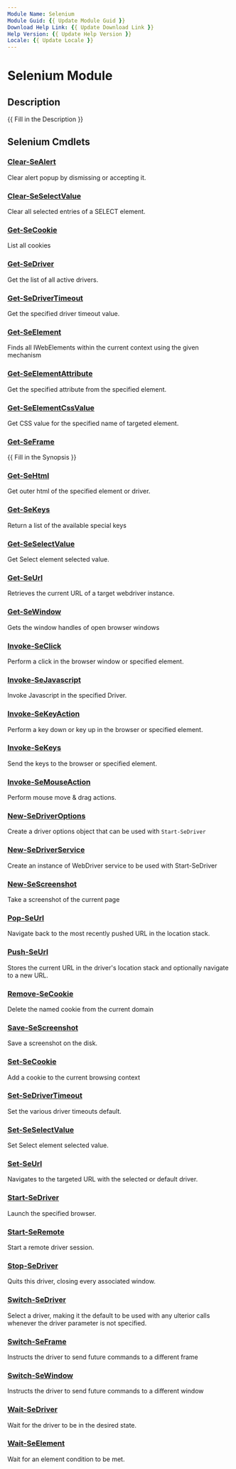 ```yaml
---
Module Name: Selenium
Module Guid: {{ Update Module Guid }}
Download Help Link: {{ Update Download Link }}
Help Version: {{ Update Help Version }}
Locale: {{ Update Locale }}
---
```


# Selenium Module
## Description
{{ Fill in the Description }}

## Selenium Cmdlets
### [Clear-SeAlert](Clear-SeAlert.md)
Clear alert popup by dismissing or accepting it.

### [Clear-SeSelectValue](Clear-SeSelectValue.md)
Clear all selected entries of a SELECT element.

### [Get-SeCookie](Get-SeCookie.md)
List all cookies

### [Get-SeDriver](Get-SeDriver.md)
Get the list of all active drivers.

### [Get-SeDriverTimeout](Get-SeDriverTimeout.md)
Get the specified driver timeout value.

### [Get-SeElement](Get-SeElement.md)
	
Finds all IWebElements within the current context using the given mechanism

### [Get-SeElementAttribute](Get-SeElementAttribute.md)
Get the specified attribute from the specified element.

### [Get-SeElementCssValue](Get-SeElementCssValue.md)
Get CSS value for the specified name of targeted element.

### [Get-SeFrame](Get-SeFrame.md)
{{ Fill in the Synopsis }}

### [Get-SeHtml](Get-SeHtml.md)
Get outer html of the specified element or driver.

### [Get-SeKeys](Get-SeKeys.md)
Return a list of the available special keys

### [Get-SeSelectValue](Get-SeSelectValue.md)
Get Select element selected value.

### [Get-SeUrl](Get-SeUrl.md)
Retrieves the current URL of a target webdriver instance.

### [Get-SeWindow](Get-SeWindow.md)
Gets the window handles of open browser windows

### [Invoke-SeClick](Invoke-SeClick.md)
Perform a click in the browser window or specified element.

### [Invoke-SeJavascript](Invoke-SeJavascript.md)
Invoke Javascript in the specified Driver.

### [Invoke-SeKeyAction](Invoke-SeKeyAction.md)
Perform a key down or key up in the browser or specified element.

### [Invoke-SeKeys](Invoke-SeKeys.md)
Send the keys to the browser or specified element.

### [Invoke-SeMouseAction](Invoke-SeMouseAction.md)
Perform mouse move & drag actions.

### [New-SeDriverOptions](New-SeDriverOptions.md)
Create a driver options object that can be used with `Start-SeDriver`

### [New-SeDriverService](New-SeDriverService.md)
Create an instance of WebDriver service to be used with Start-SeDriver

### [New-SeScreenshot](New-SeScreenshot.md)
Take a screenshot of the current page

### [Pop-SeUrl](Pop-SeUrl.md)
Navigate back to the most recently pushed URL in the location stack.

### [Push-SeUrl](Push-SeUrl.md)
Stores the current URL in the driver's location stack and optionally
navigate to a new URL.

### [Remove-SeCookie](Remove-SeCookie.md)
Delete the named cookie from the current domain

### [Save-SeScreenshot](Save-SeScreenshot.md)
Save a screenshot on the disk.

### [Set-SeCookie](Set-SeCookie.md)
Add a cookie to the current browsing context

### [Set-SeDriverTimeout](Set-SeDriverTimeout.md)
Set the various driver timeouts default.

### [Set-SeSelectValue](Set-SeSelectValue.md)
Set Select element selected value.

### [Set-SeUrl](Set-SeUrl.md)
Navigates to the targeted URL with the selected or default driver.

### [Start-SeDriver](Start-SeDriver.md)
Launch the specified browser.

### [Start-SeRemote](Start-SeRemote.md)
Start a remote driver session.

### [Stop-SeDriver](Stop-SeDriver.md)
Quits this driver, closing every associated window.

### [Switch-SeDriver](Switch-SeDriver.md)
Select a driver, making it the default to be used with any ulterior calls whenever the driver parameter is not specified.

### [Switch-SeFrame](Switch-SeFrame.md)
Instructs the driver to send future commands to a different frame

### [Switch-SeWindow](Switch-SeWindow.md)
Instructs the driver to send future commands to a different window

### [Wait-SeDriver](Wait-SeDriver.md)
Wait for the driver to be in the desired state.

### [Wait-SeElement](Wait-SeElement.md)
Wait for an element condition to be met.

